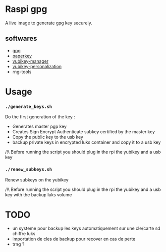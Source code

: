 # Raspi gpg

A live image to generate gpg key securely.

## softwares

- [gpg](https://gnupg.org/)
- [paperkey](https://www.jabberwocky.com/software/paperkey/)
- [yubikey-manager](https://github.com/Yubico/yubikey-manager)
- [yubikey-personalization](https://github.com/Yubico/yubikey-personalization)
- rng-tools


# Usage

### `./generate_keys.sh`

Do the first generation of the key :

- Generates master pgp key
- Creates Sign Encrypt Authenticate subkey certified by the master key
- Copy the public key to the usb key
- backup private keys in encrypted luks container and copy it to a usb key

/!\ Before running the script you should plug in the rpi the yubikey and a usb key


### `./renew_subkeys.sh`

Renew subkeys on the yubikey

/!\ Before running the script you should plug in the rpi the yubikey and a usb key with the backup luks volume

# TODO

- un systeme pour backup les keys automatiquement sur une cle/carte sd chiffre luks
- importation de cles de backup pour recover en cas de perte
- trng ?
